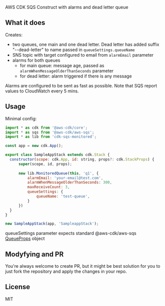 AWS CDK SQS Construct with alarms and dead letter queue

What it does
------------
Creates:
- two queues, one main and one dead letter. Dead letter has added suffix "--dead-letter" to name passed in `queueSettings.queueName`
- SNS topic with target configured to email from `alarmEmail` parameter
- alarms for both queues
  - for main queue: message age, passed as `alarmWhenMessageOlderThanSeconds` parameter
  - for dead letter: alarm triggered if there is any message
    
Alarms are configured to be sent as fast as possible. Note that SQS report values to CloudWatch every 5 mins.

Usage
-----

Minimal config:

```js
import * as cdk from '@aws-cdk/core';
import * as sqs from '@aws-cdk/aws-sqs';
import * as lib from 'cdk-sqs-monitored';

const app = new cdk.App();

export class SampleAppStack extends cdk.Stack {
  constructor(scope: cdk.App, id: string, props?: cdk.StackProps) {
      super(scope, id, props);
      
      new lib.MonitoredQueue(this, 'q1', {
          alarmEmail: 'your-email@test.com',
          alarmWhenMessageOlderThanSeconds: 300,
          maxReceiveCount: 3,
          queueSettings: {
              queueName: 'test-queue',
          }
      })
  }
}

new SampleAppStack(app, 'SampleappStack');
```

queueSettings parameter expects standard @aws-cdk/aws-sqs [QueueProps](https://docs.aws.amazon.com/cdk/api/latest/docs/@aws-cdk_aws-sqs.QueueProps.html) object

Modyfying and PR
----------------
You're always welcome to create PR, but it might be best solution for you to just fork the repository and apply
the changes in your repo. 

License 
-------
MIT